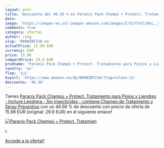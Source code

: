 ```yaml
---
layout: post
title: 'Descuento del 46.56 % en Paranix Pack Champú + Protect. Tratamien'
date: 
image: 'https://images-eu.ssl-images-amazon.com/images/I/517fxCtjNsL._SL200_.jpg'
comments: true
category: ofertas
author: ring
slug: 'B00WIBF216-es'
actualPrice: 15.98 EUR
currency: EUR
price: 15.98
comparePrice: 29.9 EUR
prodname: 'Paranix Pack Champú + Protect. Tratamiento para Piojos y Liendres - Incluye Lendrera - Sin insecticidas - contiene Champú de Tratamiento y Spray Preventivo'
country: 'es'
flag: '🇪🇸'
buyurl: 'https://www.amazon.es/dp/B00WIBF216/?tag=tolees-21'
descuento: '46.56'
---
```


Tienes [Paranix Pack Champú + Protect. Tratamiento para Piojos y Liendres - Incluye Lendrera - Sin insecticidas - contiene Champú de Tratamiento y Spray Preventivo](https://www.amazon.es/dp/B00WIBF216/?tag=tolees-21) con un 46.56 % de descuento con precio de oferta de 15.98 EUR (original: 29.9 EUR) en el siguiente enlace!

[![Paranix Pack Champú + Protect. Tratamien](https://images-eu.ssl-images-amazon.com/images/I/517fxCtjNsL._SL200_.jpg)](https://www.amazon.es/dp/B00WIBF216/?tag=tolees-21)

ℹ️:


[Accede a la oferta!!](https://www.amazon.es/dp/B00WIBF216/?tag=tolees-21)
